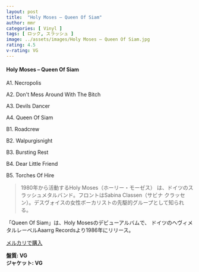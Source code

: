 ```yaml
---
layout: post
title:  "Holy Moses – Queen Of Siam"
author: mmr
categories: [ Vinyl ]
tags: [ ロック, スラッシュ ]
image: ../assets/images/Holy Moses – Queen Of Siam.jpg
rating: 4.5
v-rating: VG
---
```


#### Holy Moses – Queen Of Siam

A1. Necropolis

A2. Don't Mess Around With The Bitch

A3. Devils Dancer

A4. Queen Of Siam

B1. Roadcrew

B2. Walpurgisnight

B3. Bursting Rest

B4. Dear Little Friend

B5. Torches Of Hire

> 1980年から活動するHoly Moses（ホーリー・モーゼス） は、ドイツのスラッシュメタルバンド。フロントはSabina Classen（サビナ クラッセン）。デスヴォイスの女性ボーカリストの先駆的グループとして知られる。

「Queen Of Siam」は、Holy Mosesのデビューアルバムで、 ドイツのヘヴィメタルレーベルAaarrg Recordsより1986年にリリース。

[メルカリで購入](https://jp.mercari.com/item/m85692189468)

<div class="mt-4 mb-4 d-flex align-items-center">
<strong class="mr-1">盤質: VG</strong>
</div>
<div class="mt-4 mb-4 d-flex align-items-center">
<strong class="mr-1">ジャケット: VG</strong>
</div>
